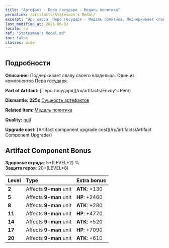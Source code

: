 ```yaml
---
title: "Артефакт - Перо государя - Медаль политика"
permalink: /artifacts/Statesman's Medal/
excerpt: "Эра хаоса  Перо государя - Медаль политика. Подчеркивает славу своего владельца. Один из компонентов Пера государя."
last_modified_at: 2021-06-03
locale: ru
ref: "Statesman's Medal.md"
toc: false
classes: wide
---
```




## Подробности

 **Описание:** Подчеркивает славу своего владельца. Один из компонентов Пера государя.

 **Part of Artifact:** [Перо государя](/ru/artifacts/Envoy's Pen/)

 **Dismantle: 225x** [Сущность артефактов](/ItemsRU/con_905/)

 **Related Item**: [Медаль политика](/ru/Items/art_2155/)

 **Quality:** [null](/ru/artifacts/null/)

 **Upgrade cost:** [Artifact component upgrade cost](/ru/artifacts/Artifact Component Upgrade/)

## Artifact Component Bonus

  **Здоровье отряда**: 5+(LEVEL\*2) %<br/>**Защита героя**: 20+(LEVEL\*8)

  |  Level  | Type |    Extra bonus  | 
  |:--------|:-----|:----------------| 
  | **2** | Affects **9-man** unit | **ATK**: +130 | 
  | **5** | Affects **9-man** unit | **HP**: +2460 | 
  | **8** | Affects **9-man** unit | **ATK**: +280 | 
  | **11** | Affects **9-man** unit | **HP**: +4770 | 
  | **14** | Affects **9-man** unit | **ATK**: +520 | 
  | **17** | Affects **9-man** unit | **HP**: +7090 | 
  | **20** | Affects **9-man** unit | **ATK**: +610 | 
